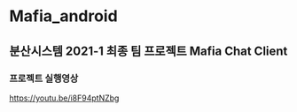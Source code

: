 # Mafia_android

## 분산시스템 2021-1 최종 팀 프로젝트 Mafia Chat Client

### 프로젝트 실행영상
https://youtu.be/i8F94ptNZbg
